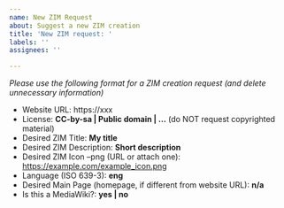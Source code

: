 ```yaml
---
name: New ZIM Request
about: Suggest a new ZIM creation
title: 'New ZIM request: '
labels: ''
assignees: ''

---
```


*Please use the following format for a ZIM creation request (and delete unnecessary information)*

- Website URL: https://xxx
- License: **CC-by-sa | Public domain | ...** (do NOT request copyrighted material)
- Desired ZIM Title: **My title**
- Desired ZIM Description: **Short description**
- Desired ZIM Icon –png (URL or attach one): https://example.com/example_icon.png
- Language (ISO 639-3): **eng**
- Desired Main Page (homepage, if different from website URL): **n/a**
- Is this a MediaWiki?: **yes | no**
